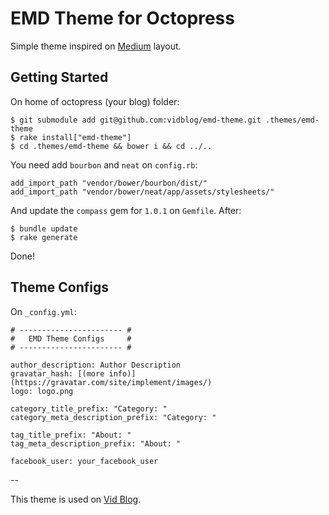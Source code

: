 # EMD Theme for Octopress

Simple theme inspired on [Medium](http://medium.com) layout.

## Getting Started

On home of octopress (your blog) folder:
```
$ git submodule add git@github.com:vidblog/emd-theme.git .themes/emd-theme
$ rake install["emd-theme"]
$ cd .themes/emd-theme && bower i && cd ../..
```

You need add `bourbon` and `neat` on `config.rb`:
```
add_import_path "vendor/bower/bourbon/dist/"
add_import_path "vendor/bower/neat/app/assets/stylesheets/"
```

And update the `compass` gem for `1.0.1` on `Gemfile`. After:
```
$ bundle update
$ rake generate
```

Done!

## Theme Configs

On `_config.yml`:

```
# ----------------------- #
#   EMD Theme Configs     #
# ----------------------- #

author_description: Author Description
gravatar_hash: [(more info)](https://gravatar.com/site/implement/images/)
logo: logo.png

category_title_prefix: "Category: "
category_meta_description_prefix: "Category: "

tag_title_prefix: "About: "
tag_meta_description_prefix: "About: "

facebook_user: your_facebook_user
```

--

This theme is used on [Vid Blog](http://vid.blog.br).

